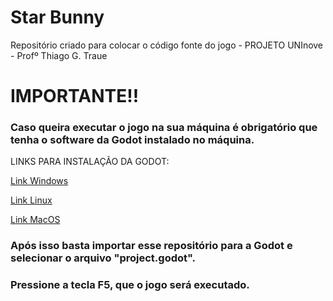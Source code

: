 # Star Bunny
Repositório criado para colocar o código fonte do jogo - PROJETO UNInove - Profº Thiago G. Traue 


<h1>IMPORTANTE!!</h1>

<h3>Caso queira executar o jogo na sua máquina é obrigatório que tenha o software da Godot instalado no máquina.</h3>

</h3>LINKS PARA INSTALAÇÃO DA GODOT:</h3>

<a href="https://godotengine.org/download/windows/">Link Windows</a>

<a href="https://godotengine.org/download/linux/">Link Linux</a>

<a href="https://godotengine.org/download/macos/">Link MacOS</a>


<h3>Após isso basta importar esse repositório para a Godot e selecionar o arquivo "project.godot".</h3>

<h3>Pressione a tecla F5, que o jogo será executado.</h3>
